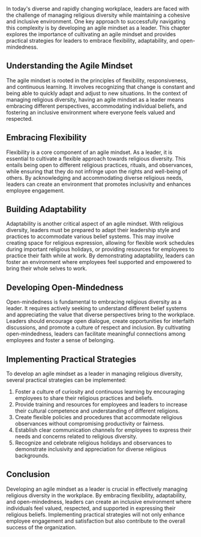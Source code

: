 
In today's diverse and rapidly changing workplace, leaders are faced with the challenge of managing religious diversity while maintaining a cohesive and inclusive environment. One key approach to successfully navigating this complexity is by developing an agile mindset as a leader. This chapter explores the importance of cultivating an agile mindset and provides practical strategies for leaders to embrace flexibility, adaptability, and open-mindedness.

Understanding the Agile Mindset
-------------------------------

The agile mindset is rooted in the principles of flexibility, responsiveness, and continuous learning. It involves recognizing that change is constant and being able to quickly adapt and adjust to new situations. In the context of managing religious diversity, having an agile mindset as a leader means embracing different perspectives, accommodating individual beliefs, and fostering an inclusive environment where everyone feels valued and respected.

Embracing Flexibility
---------------------

Flexibility is a core component of an agile mindset. As a leader, it is essential to cultivate a flexible approach towards religious diversity. This entails being open to different religious practices, rituals, and observances, while ensuring that they do not infringe upon the rights and well-being of others. By acknowledging and accommodating diverse religious needs, leaders can create an environment that promotes inclusivity and enhances employee engagement.

Building Adaptability
---------------------

Adaptability is another critical aspect of an agile mindset. With religious diversity, leaders must be prepared to adapt their leadership style and practices to accommodate various belief systems. This may involve creating space for religious expression, allowing for flexible work schedules during important religious holidays, or providing resources for employees to practice their faith while at work. By demonstrating adaptability, leaders can foster an environment where employees feel supported and empowered to bring their whole selves to work.

Developing Open-Mindedness
--------------------------

Open-mindedness is fundamental to embracing religious diversity as a leader. It requires actively seeking to understand different belief systems and appreciating the value that diverse perspectives bring to the workplace. Leaders should encourage open dialogue, create opportunities for interfaith discussions, and promote a culture of respect and inclusion. By cultivating open-mindedness, leaders can facilitate meaningful connections among employees and foster a sense of belonging.

Implementing Practical Strategies
---------------------------------

To develop an agile mindset as a leader in managing religious diversity, several practical strategies can be implemented:

1. Foster a culture of curiosity and continuous learning by encouraging employees to share their religious practices and beliefs.
2. Provide training and resources for employees and leaders to increase their cultural competence and understanding of different religions.
3. Create flexible policies and procedures that accommodate religious observances without compromising productivity or fairness.
4. Establish clear communication channels for employees to express their needs and concerns related to religious diversity.
5. Recognize and celebrate religious holidays and observances to demonstrate inclusivity and appreciation for diverse religious backgrounds.

Conclusion
----------

Developing an agile mindset as a leader is crucial in effectively managing religious diversity in the workplace. By embracing flexibility, adaptability, and open-mindedness, leaders can create an inclusive environment where individuals feel valued, respected, and supported in expressing their religious beliefs. Implementing practical strategies will not only enhance employee engagement and satisfaction but also contribute to the overall success of the organization.
